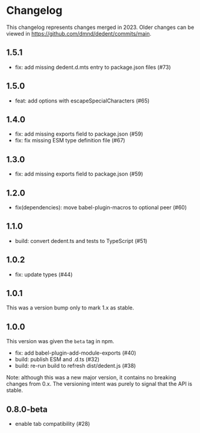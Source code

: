 # Changelog

This changelog represents changes merged in 2023.
Older changes can be viewed in https://github.com/dmnd/dedent/commits/main.

## 1.5.1

- fix: add missing dedent.d.mts entry to package.json files (#73)

## 1.5.0

- feat: add options with escapeSpecialCharacters (#65)

## 1.4.0

- fix: add missing exports field to package.json (#59)
- fix: fix missing ESM type definition file (#67)

## 1.3.0

- fix: add missing exports field to package.json (#59)

## 1.2.0

- fix(dependencies): move babel-plugin-macros to optional peer (#60)

## 1.1.0

- build: convert dedent.ts and tests to TypeScript (#51)

## 1.0.2

- fix: update types (#44)

## 1.0.1

This was a version bump only to mark 1.x as stable.

## 1.0.0

This version was given the `beta` tag in npm.

- fix: add babel-plugin-add-module-exports (#40)
- build: publish ESM and .d.ts (#32)
- build: re-run build to refresh dist/dedent.js (#38)

Note: although this was a new major version, it contains no breaking changes from 0.x.
The versioning intent was purely to signal that the API is stable.

## 0.8.0-beta

- enable tab compatibility (#28)

